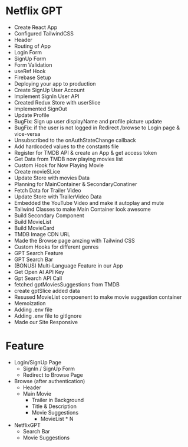 # Netflix GPT

- Create React App
- Configured TailwindCSS
- Header
- Routing of App
- Login Form
- SignUp Form
- Form Validation
- useRef Hook
- Firebase Setup
- Deploying your app to production
- Create SignUp User Account
- Implement SignIn User API
- Created Redux Store with userSlice
- Implemented SignOut
- Update Profile
- BugFix: Sign up user displayName and profile picture update
- BugFix: if the user is not logged in Redirect /browse to Login page & vice-versa
- Unsubscribed to the onAuthStateChange callback
- Add hardcoded values to the constants file
- Register for TMDB API & create an App & get access token
- Get Data from TMDB now playing movies list
- Custom Hook for Now Playing Movie
- Create movieSLice
- Update Store with movies Data
- Planning for MainContainer & SecondaryConatiner
- Fetch Data for Trailer Video
- Update Store with TrailerVideo Data
- Embedded the YouTube Video and make it autoplay and mute
- Tailwind Classes to make Main Container look awesome 
- Build Secondary Component
- Build MovieList
- Build MovieCard
- TMDB Image CDN URL
- Made the Browse page amzing with Tailwind CSS
- Custom Hooks for different genres 
- GPT Search Feature
- GPT Search Bar
- (BONUS) Multi-Language Feature in our App
- Get Open AI API Key
- Gpt Search API Call
- fetched gptMoviesSuggestions from TMDB
- create gptSlice added data 
- Resused MovieList compoenent to make movie suggestion container
- Memoization
- Adding .env file
- Adding .env file to gitIgnore
- Made our Site Responsive



# Feature

- Login/SignUp Page
    - SignIn / SignUp Form
    - Redirect to Browse Page 
- Browse (after authentication)
    - Header
    - Main Movie
        - Trailer in Background
        - Title & Description
        - Movie Suggestions
            - MovieList * N
- NetflixGPT
    - Search Bar
    - Movie Suggestions